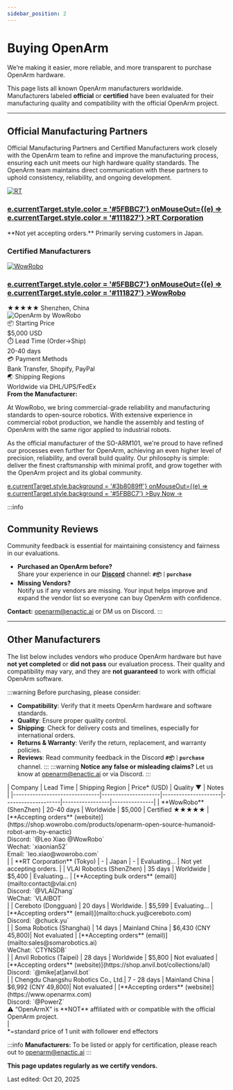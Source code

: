 ```yaml
---
sidebar_position: 2
---
```


# Buying OpenArm
We’re making it easier, more reliable, and more transparent to purchase OpenArm hardware.

This page lists all known OpenArm manufacturers worldwide. Manufacturers labeled **official** or **certified** have been evaluated for their manufacturing quality and compatibility with the official OpenArm project.

---

## Official Manufacturing Partners
Official Manufacturing Partners and Certified Manufacturers work closely with the OpenArm team to refine and improve the manufacturing process, ensuring each unit meets our high hardware quality standards. The OpenArm team maintains direct communication with these partners to uphold consistency, reliability, and ongoing development.
<div style={{
  display: 'flex',
  flexDirection: 'column',
  marginTop: '2rem',
  marginBottom: '2rem'
}}>
  <div style={{
    border: '2px solid #ebebeb',
    borderRadius: '1rem',
    padding: '2rem',
    background: '#fff',
    boxShadow: '0 4px 10px rgba(0,0,0,0.1)'
  }}>
    <div style={{
      display: 'flex',
      alignItems: 'center',
      gap: '1.5rem',
      flexWrap: 'wrap'
    }}>
      <a
        href="https://en.rt-net.jp/"
        target="_blank"
        rel="noopener noreferrer"
        style={{ textDecoration: 'none' }}
      >
        <div style={{
          width: '120px',
          height: '120px',
          borderRadius: '1rem',
          overflow: 'hidden',
          display: 'flex',
          alignItems: 'center',
          justifyContent: 'center',
          background: '#262626'
        }}>
          <img
            src="/img/purchase/rt.png"
            alt="RT"
            style={{ width: '100%', height: '100%', objectFit: 'contain' }}
          />
        </div>
      </a>
      <div style={{ flex: 1, minWidth: '200px' }}>
        <h3 style={{ margin: 0, fontSize: '1.5rem', color: '#111827' }}>
          <a
            href="https://en.rt-net.jp/"
            target="_blank"
            rel="noopener noreferrer"
            style={{
              color: '#111827',
              textDecoration: 'none',
              transition: 'color 0.2s ease'
            }}
            onMouseOver={(e) => e.currentTarget.style.color = '#5FBBC7'}
            onMouseOut={(e) => e.currentTarget.style.color = '#111827'}
          >RT Corporation</a>
        </h3>
        <div style={{
          display: 'flex',
          alignItems: 'center',
          gap: '0.5rem',
          marginTop: '1rem'
        }}>
          <span style={{ color: '#6b7280', fontSize: '0.9rem' }}> **Not yet accepting orders.**  
          Primarily serving customers in Japan.</span> 
        </div>
      </div>
    </div>
  </div>
</div>

### Certified Manufacturers
<div style={{
  display: 'flex',
  flexDirection: 'column',
  marginTop: '1rem',
  marginBottom: '3rem'
}}>
  <div style={{
    border: '2px solid #ebebeb',
    borderRadius: '1rem',
    padding: '2rem',
    background: '#fff',
    boxShadow: '0 4px 10px rgba(0,0,0,0.1)'
  }}>
    <div style={{
      display: 'flex',
      alignItems: 'center',
      gap: '1.5rem',
      flexWrap: 'wrap'
    }}>
      <a
        href="https://shop.wowrobo.com/products/openarm-open-source-humanoid-robot-arm-by-enactic"
        target="_blank"
        rel="noopener noreferrer"
        style={{ textDecoration: 'none' }}
      >
        <div style={{
          width: '120px',
          height: '120px',
          borderRadius: '1rem',
          overflow: 'hidden',
          display: 'flex',
          alignItems: 'center',
          justifyContent: 'center',
          background: '#262626'
        }}>
          <img
            src="/img/purchase/wowrobo.png"
            alt="WowRobo"
            style={{ width: '100%', height: '100%', objectFit: 'contain' }}
          />
        </div>
      </a>
      <div style={{flex: 1, minWidth: '200px', position: 'relative', top: '8px'}}>
        <h3 style={{ margin: 0, fontSize: '1.5rem', color: '#111827' }}>
          <a
            href="https://shop.wowrobo.com/products/openarm-open-source-humanoid-robot-arm-by-enactic"
            target="_blank"
            rel="noopener noreferrer"
            style={{
              color: '#111827',
              textDecoration: 'none',
              transition: 'color 0.2s ease'
            }}
            onMouseOver={(e) => e.currentTarget.style.color = '#5FBBC7'}
            onMouseOut={(e) => e.currentTarget.style.color = '#111827'}
          >WowRobo</a>
        </h3>
        <div style={{
          display: 'flex',
          alignItems: 'center',
          gap: '0.5rem',
          marginTop: '1rem'
        }}>
          <span style={{ color: 'orange', fontSize: '1.2rem' }}>★★★★★</span>  
          <span style={{ color: '#6b7280', fontSize: '0.9rem' }}>Shenzhen, China</span>
        </div>
      </div>
    </div>
    <div style={{ marginTop: '1.75rem', marginBottom: '1rem' }}>
      <img 
        src="/img/purchase/wowrobo_openarm.png"
        alt="OpenArm by WowRobo"
        style={{
          width: '100%',
          borderRadius: '0.75rem',
          boxShadow: '0 2px 8px rgba(0,0,0,0.1)',
          objectFit: 'cover'
        }}
      />
    </div>
    <div style={{
      background: '#f9fafb',
      borderRadius: '0.75rem',
      padding: '1.25rem',
      marginTop: '1.5rem'
    }}>
      <div style={{
        display: 'grid',
        gridTemplateColumns: 'repeat(auto-fit, minmax(200px, 1fr))',
        gap: '1rem',
        fontSize: '0.9rem'
      }}>
        <div>
          <div style={{ color: '#6b7280' }}>📦 Starting Price</div>
          <div style={{ fontWeight: '600' }}>$5,000 USD</div>
        </div>
        <div>
          <div style={{ color: '#6b7280' }}>⏱️ Lead Time (Order→Ship)</div>
          <div style={{ fontWeight: '600' }}>20-40 days</div>
        </div>
        <div>
          <div style={{ color: '#6b7280' }}>💳 Payment Methods</div>
          <div style={{ fontWeight: '600' }}>Bank Transfer, Shopify, PayPal</div>
        </div>
        <div>
          <div style={{ color: '#6b7280' }}>🌏 Shipping Regions</div>
          <div style={{ fontWeight: '600' }}>Worldwide via DHL/UPS/FedEx</div>
        </div>
      </div>
    </div>
    <div style={{
      marginTop: '1.5rem',
      fontSize: '0.95rem',
      lineHeight: '1.6',
      color: '#374151'
    }}>
      <strong>From the Manufacturer:</strong>
      <p style={{ marginTop: '0.5rem' }}>
        At WowRobo, we bring commercial-grade reliability and manufacturing standards to open-source robotics. With extensive experience in commercial robot production, we handle the assembly and testing of OpenArm with the same rigor applied to industrial robots.
      </p>
      <p style={{ marginTop: '0.5rem' }}>
        As the official manufacturer of the SO-ARM101, we're proud to have refined our processes even further for OpenArm, achieving an even higher level of precision, reliability, and overall build quality. Our philosophy is simple: deliver the finest craftsmanship with minimal profit, and grow together with the OpenArm project and its global community.
      </p>
    </div>
    <a
      href="https://shop.wowrobo.com/products/openarm-open-source-humanoid-robot-arm-by-enactic"
      target="_blank"
      rel="noopener noreferrer"
      style={{
        display: 'block',
        width: '50%',
        margin: '1.5rem auto 0',
        padding: '0.85rem',
        background: '#5FBBC7',
        color: 'white',
        border: 'none',
        borderRadius: '0.6rem',
        fontWeight: '600',
        fontSize: '1rem',
        textAlign: 'center',
        textDecoration: 'none',
        transition: 'background 0.2s ease'
      }}
      onMouseOver={(e) => e.currentTarget.style.background = '#3b8089ff'}
      onMouseOut={(e) => e.currentTarget.style.background = '#5FBBC7'}
    >Buy Now →</a>
  </div>
</div>

:::info
## Community Reviews
Community feedback is essential for maintaining consistency and fairness in our evaluations.  

- **Purchased an OpenArm before?**  
Share your experience in our [**Discord**](https://discord.gg/GmYa262ETH) channel: **`#📦｜purchase`**  
- **Missing Vendors?**  
Notify us if any vendors are missing. Your input helps improve and expand the vendor list so everyone can buy OpenArm with confidence.  

**Contact:** openarm@enactic.ai or DM us on Discord.
:::

---

## Other Manufacturers
The list below includes vendors who produce OpenArm hardware but have **not yet completed** or **did not pass** our evaluation process. Their quality and compatibility may vary, and they are **not guaranteed** to work with official OpenArm software.  

:::warning
Before purchasing, please consider:  
- **Compatibility**: Verify that it meets OpenArm hardware and software standards.  
- **Quality**: Ensure proper quality control.
- **Shipping**: Check for delivery costs and timelines, especially for international orders.  
- **Returns & Warranty**: Verify the return, replacement, and warranty policies.
- **Reviews**: Read community feedback in the Discord **`#📦｜purchase`**   channel.
:::
:::warning
**Notice any false or misleading claims?** Let us know at openarm@enactic.ai or via Discord.
:::
<div style={{overflowX: 'auto', marginTop: '3rem'}}>
  | Company                       | Lead Time           | Shipping Region     | Price* (USD)        |  Quality ▼     | Notes    |
  |-------------------------------|---------------------|---------------------|--------------------|-----------------|---------------|
  | **WowRobo** (ShenZhen)        | 20-40 days          | Worldwide           | $5,000             | Certified <span style={{color: 'orange'}}>★★★★★</span> | [**Accepting orders** (website)](https://shop.wowrobo.com/products/openarm-open-source-humanoid-robot-arm-by-enactic)<div>Discord: `@Leo Xiao @WowRobo`</div><div>Wechat: `xiaonian52`</div><div>Email: `leo.xiao@wowrobo.com`</div>|
  | **RT Corporation** (Tokyo)    | -                   | Japan               | -                  | Evaluating...   | Not yet accepting orders. |
  | VLAI Robotics (ShenZhen)      | 35 days             | Worldwide           | $5,400             | Evaluating...   | [**Accepting bulk orders** (email)](mailto:contact@vlai.cn)<div>Discord: `@VLAIZhang`</div><div>WeChat: `VLAIBOT`</div>|
  | Cereboto (Dongguan)           | 20 days             | Worldwide.          | $5,599             | Evaluating...   | [**Accepting orders** (email)](mailto:chuck.yu@cereboto.com)<div>Discord: `@chuck.yu`</div> |
  | Soma Robotics (Shanghai)      | 14 days             | Mainland China      | $6,430 (CNY 45,800)| Not evaluated   | [**Accepting orders** (email)](mailto:sales@somarobotics.ai)<div>WeChat: `CTYNSDB`</div>|
  | Anvil Robotics (Taipei)       | 28 days             | Worldwide           | $5,800             | Not evaluated   | [**Accepting orders** (website)](https://shop.anvil.bot/collections/all)<div>Discord: `@mike[at]anvil.bot`</div>|
  | Chengdu Changshu Robotics Co., Ltd.| 7 - 28 days    | Mainland China      | $6,992 (CNY 49,800)| Not evaluated   | [**Accepting orders** (website)](https://www.openarmx.com)<div>Discord: `@PowerZ`</div><div>⚠️ “OpenArmX” is **NOT** affiliated with or compatible with the official OpenArm project.</div>|
</div>
*=standard price of 1 unit with follower end effectors

:::info
**Manufacturers:** To be listed or apply for certification, please reach out to openarm@enactic.ai
:::

<div style={{padding: '1.5rem', background: '#f9fafb', borderRadius: '0.5rem', marginTop: '2rem', textAlign: 'center'}}>

**This page updates regularly as we certify vendors.**

Last edited: Oct 20, 2025

</div>

